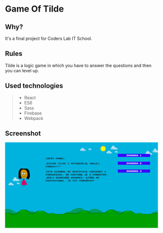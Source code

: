 # Game Of Tilde

## Why?
It's a final project for Coders Lab IT School. 

## Rules
Tilde is a logic game in which you have to answer the questions and then you can level up. 

## Used technologies
> - React
> - ES6
> - Sass
> - Firebase
> - Webpack

## Screenshot
![Screenshot Game Of Tilde](tilde-screenshot.png?raw=true "Game Of Tilde")
